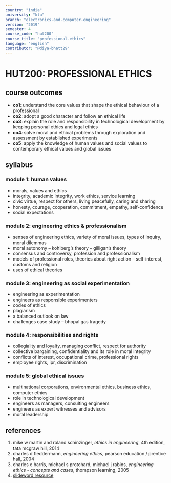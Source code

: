 ```yaml
---
country: "india"
university: "ktu"
branch: "electronics-and-computer-engineering"
version: "2019"
semester: 4
course_code: "hut200"
course_title: "professional-ethics"
language: "english"
contributor: "@diya-bhatt29"
---
```


# HUT200: PROFESSIONAL ETHICS

## course outcomes

- **co1**: understand the core values that shape the ethical behaviour of a professional  
- **co2**: adopt a good character and follow an ethical life  
- **co3**: explain the role and responsibility in technological development by keeping personal ethics and legal ethics  
- **co4**: solve moral and ethical problems through exploration and assessment by established experiments  
- **co5**: apply the knowledge of human values and social values to contemporary ethical values and global issues  

## syllabus

### module 1: human values

- morals, values and ethics  
- integrity, academic integrity, work ethics, service learning  
- civic virtue, respect for others, living peacefully, caring and sharing  
- honesty, courage, cooperation, commitment, empathy, self-confidence  
- social expectations  

### module 2: engineering ethics & professionalism

- senses of engineering ethics, variety of moral issues, types of inquiry, moral dilemmas  
- moral autonomy – kohlberg’s theory – gilligan’s theory  
- consensus and controversy, profession and professionalism  
- models of professional roles, theories about right action – self-interest, customs and religion  
- uses of ethical theories  

### module 3: engineering as social experimentation

- engineering as experimentation  
- engineers as responsible experimenters  
- codes of ethics  
- plagiarism  
- a balanced outlook on law  
- challenges case study – bhopal gas tragedy  

### module 4: responsibilities and rights

- collegiality and loyalty, managing conflict, respect for authority  
- collective bargaining, confidentiality and its role in moral integrity  
- conflicts of interest, occupational crime, professional rights  
- employee rights, ipr, discrimination  

### module 5: global ethical issues

- multinational corporations, environmental ethics, business ethics, computer ethics  
- role in technological development  
- engineers as managers, consulting engineers  
- engineers as expert witnesses and advisors  
- moral leadership  

## references

1. mike w martin and roland schinzinger, *ethics in engineering*, 4th edition, tata mcgraw hill, 2014  
2. charles d fleddermann, *engineering ethics*, pearson education / prentice hall, 2004  
3. charles e harris, michael s protchard, michael j rabins, *engineering ethics - concepts and cases*, thompson learning, 2005  
4. [slideword resource](http://www.slideword.org/slidestag.aspx/human-values-and-Professional-ethics)  
